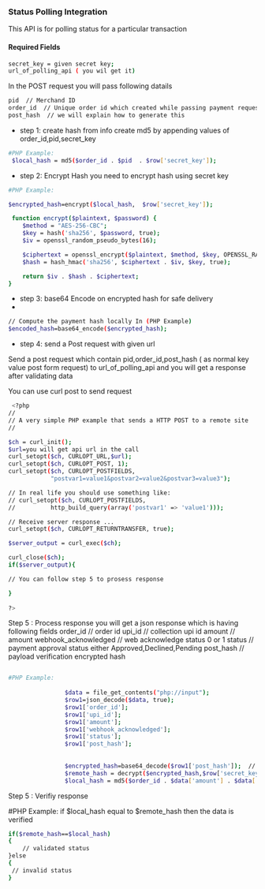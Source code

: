  
### Status Polling Integration 

This API is for polling status for a particular transaction

#### Required Fields
```sh
secret_key = given secret key;
url_of_polling_api ( you wil get it)
```
In the POST request you will pass following datails
```sh 
pid  // Merchand ID
order_id  // Unique order id which created while passing payment request
post_hash  // we will explain how to generate this
```

- step 1: create hash from info
create md5 by appending values of order_id,pid,secret_key
```sh
#PHP Example:
 $local_hash = md5($order_id . $pid  . $row['secret_key']);
```

- step 2: Encrypt Hash 
you need to encrypt hash using secret key


```sh
#PHP Example:

$encrypted_hash=encrypt($local_hash,  $row['secret_key']);

 function encrypt($plaintext, $password) {
    $method = "AES-256-CBC";
    $key = hash('sha256', $password, true);
    $iv = openssl_random_pseudo_bytes(16);

    $ciphertext = openssl_encrypt($plaintext, $method, $key, OPENSSL_RAW_DATA, $iv);
    $hash = hash_hmac('sha256', $ciphertext . $iv, $key, true);

    return $iv . $hash . $ciphertext;
}
```


- step 3:  base64 Encode on encrypted hash for safe delivery
- 
```sh
// Compute the payment hash locally In (PHP Example)
$encoded_hash=base64_encode($encrypted_hash);   
```
- step 4: send a Post request with given url

Send a post request which contain  pid,order_id,post_hash ( as normal key value post form request) to url_of_polling_api and you will get a response after validating data

You can use curl post to send request

```sh 
 <?php
//
// A very simple PHP example that sends a HTTP POST to a remote site
//

$ch = curl_init();
$url=you will get api url in the call
curl_setopt($ch, CURLOPT_URL,$url);
curl_setopt($ch, CURLOPT_POST, 1);
curl_setopt($ch, CURLOPT_POSTFIELDS,
            "postvar1=value1&postvar2=value2&postvar3=value3");

// In real life you should use something like:
// curl_setopt($ch, CURLOPT_POSTFIELDS, 
//          http_build_query(array('postvar1' => 'value1')));

// Receive server response ...
curl_setopt($ch, CURLOPT_RETURNTRANSFER, true);

$server_output = curl_exec($ch);

curl_close($ch);
if($server_output){

// You can follow step 5 to prosess response

}
 
?>
```
Step 5 : Process response
you will get a json response which is having following fields
order_id // order id 
upi_id   // collection upi id
amount   // amount
webhook_acknowledged  // web acknowledge status 0 or 1
status  // payment approval status either Approved,Declined,Pending
post_hash // payload verification encrypted hash

                
```sh

#PHP Example:
                
                $data = file_get_contents("php://input");
                $row1=json_decode($data, true);
                $row1['order_id'];
                $row1['upi_id'];
                $row1['amount'];
                $row1['webhook_acknowledged'];
                $row1['status'];
                $row1['post_hash'];
                
                
                $encrypted_hash=base64_decode($row1['post_hash']);  // decode post hash
                $remote_hash = decrypt($encrypted_hash,$row['secret_key']); // decrypt encrypted hash
                $local_hash = md5($order_id . $data['amount'] . $data['status'] . $row['secret_key']);   // generate local hash
```
Step 5 : Verifiy response

#PHP Example:
if $local_hash equal to $remote_hash then the data is verified
```sh
if($remote_hash==$local_hash)
{
    // validated status
}else
{
 // invalid status   
}

```
